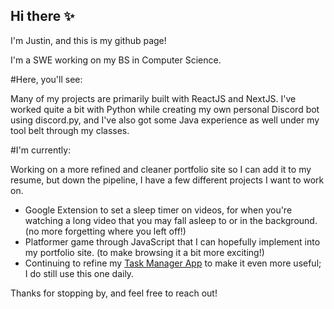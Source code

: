 ## Hi there ✨
I'm Justin, and this is my github page!

I'm a SWE working on my BS in Computer Science.

#Here, you'll see:

Many of my projects are primarily built with ReactJS and NextJS. I've worked quite a bit with Python while creating my own personal Discord bot using discord.py, and I've also got some Java experience as well under my tool belt through my classes.

#I'm currently:

Working on a more refined and cleaner portfolio site so I can add it to my resume, but down the pipeline, I have a few different projects I want to work on.
- Google Extension to set a sleep timer on videos, for when you're watching a long video that you may fall asleep to or in the background. (no more forgetting where you left off!)
- Platformer game through JavaScript that I can hopefully implement into my portfolio site. (to make browsing it a bit more exciting!)
- Continuing to refine my [Task Manager App](https://github.com/noellerjd/Task-Manager-App) to make it even more useful; I do still use this one daily.

Thanks for stopping by, and feel free to reach out!

<!--
**noellerjd/noellerjd** is a ✨ _special_ ✨ repository because its `README.md` (this file) appears on your GitHub profile.

Here are some ideas to get you started:

- 🔭 I’m currently working on ...
- 🌱 I’m currently learning ...
- 👯 I’m looking to collaborate on ...
- 🤔 I’m looking for help with ...
- 💬 Ask me about ...
- 📫 How to reach me: ...
- 😄 Pronouns: ...
- ⚡ Fun fact: ...
-->
